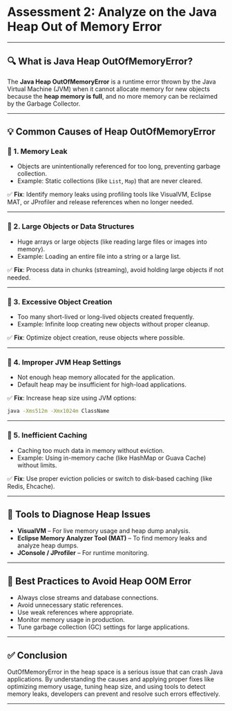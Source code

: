 
# Assessment 2: Analyze on the Java Heap Out of Memory Error

---

## 🔍 What is Java Heap OutOfMemoryError?

The **Java Heap OutOfMemoryError** is a runtime error thrown by the Java Virtual Machine (JVM) when it cannot allocate memory for new objects because the **heap memory is full**, and no more memory can be reclaimed by the Garbage Collector.

---

## 💡 Common Causes of Heap OutOfMemoryError

### 🔹 1. **Memory Leak**
- Objects are unintentionally referenced for too long, preventing garbage collection.
- Example: Static collections (like `List`, `Map`) that are never cleared.

✅ **Fix**: Identify memory leaks using profiling tools like VisualVM, Eclipse MAT, or JProfiler and release references when no longer needed.

---

### 🔹 2. **Large Objects or Data Structures**
- Huge arrays or large objects (like reading large files or images into memory).
- Example: Loading an entire file into a string or a large list.

✅ **Fix**: Process data in chunks (streaming), avoid holding large objects if not needed.

---

### 🔹 3. **Excessive Object Creation**
- Too many short-lived or long-lived objects created frequently.
- Example: Infinite loop creating new objects without proper cleanup.

✅ **Fix**: Optimize object creation, reuse objects where possible.

---

### 🔹 4. **Improper JVM Heap Settings**
- Not enough heap memory allocated for the application.
- Default heap may be insufficient for high-load applications.

✅ **Fix**: Increase heap size using JVM options:
```bash
java -Xms512m -Xmx1024m ClassName
```

---

### 🔹 5. **Inefficient Caching**
- Caching too much data in memory without eviction.
- Example: Using in-memory cache (like HashMap or Guava Cache) without limits.

✅ **Fix**: Use proper eviction policies or switch to disk-based caching (like Redis, Ehcache).

---

## 📌 Tools to Diagnose Heap Issues

- **VisualVM** – For live memory usage and heap dump analysis.
- **Eclipse Memory Analyzer Tool (MAT)** – To find memory leaks and analyze heap dumps.
- **JConsole / JProfiler** – For runtime monitoring.

---

## 🧠 Best Practices to Avoid Heap OOM Error

- Always close streams and database connections.
- Avoid unnecessary static references.
- Use weak references where appropriate.
- Monitor memory usage in production.
- Tune garbage collection (GC) settings for large applications.

---

## ✅ Conclusion

OutOfMemoryError in the heap space is a serious issue that can crash Java applications. By understanding the causes and applying proper fixes like optimizing memory usage, tuning heap size, and using tools to detect memory leaks, developers can prevent and resolve such errors effectively.

---
